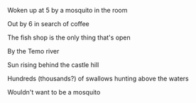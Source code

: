 Woken up at 5 by a mosquito in the room

Out by 6 in search of coffee

The fish shop is the only thing that's open

By the Temo river

Sun rising behind the castle hill

Hundreds (thousands?) of swallows hunting above the waters

Wouldn't want to be a mosquito
